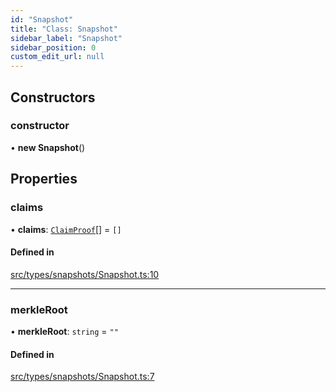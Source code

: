 ```yaml
---
id: "Snapshot"
title: "Class: Snapshot"
sidebar_label: "Snapshot"
sidebar_position: 0
custom_edit_url: null
---
```


## Constructors

### constructor

• **new Snapshot**()

## Properties

### claims

• **claims**: [`ClaimProof`](ClaimProof)[] = `[]`

#### Defined in

[src/types/snapshots/Snapshot.ts:10](https://github.com/PrasoonPratham/nftlabs-sdk-ts/blob/e7d1d7f/src/types/snapshots/Snapshot.ts#L10)

___

### merkleRoot

• **merkleRoot**: `string` = `""`

#### Defined in

[src/types/snapshots/Snapshot.ts:7](https://github.com/PrasoonPratham/nftlabs-sdk-ts/blob/e7d1d7f/src/types/snapshots/Snapshot.ts#L7)
